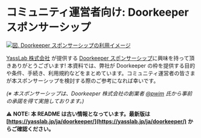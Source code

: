
# コミュニティ運営者向け: Doorkeeperスポンサーシップ

[![図. Doorkeeper スポンサーシップの利用イメージ](https://yasslab.jp/img/doorkeeper_sample.png)](https://yasslab.jp/ja/doorkeeper)

[YassLab 株式会社](https://yasslab.jp/) が提供する [Doorkeeper スポンサーシップ](https://yasslab.jp/ja/doorkeeper)に興味を持って頂きありがとうございます! 本資料では、弊社が Doorkeeper の枠を提供する目的や条件、手続き、利用規約などをまとめています。コミュニティ運営者の皆さまが本スポンサーシップを検討する際のご参考になれば幸いです。

_(※ 本スポンサーシップは、Doorkeeper 株式会社の創業者 [@pwim](https://twitter.com/pwim) 氏から事前の承諾を得て実施しております。)_

:warning: **NOTE: 本 README は古い情報となっています。最新版は [https://yasslab.jp/ja/doorkeeper/](https://yasslab.jp/ja/doorkeeper/) からご確認ください。**
